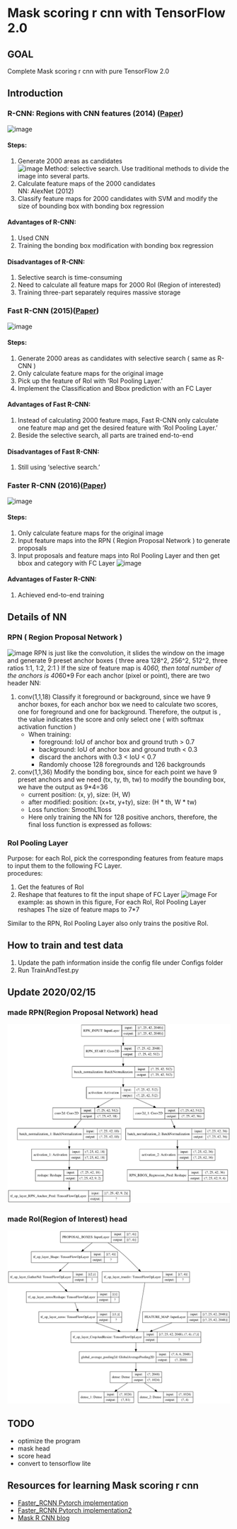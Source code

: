 # Mask scoring r cnn with TensorFlow 2.0
## GOAL  
Complete Mask scoring r cnn with pure TensorFlow 2.0
## Introduction
### R-CNN: Regions with CNN features (2014) ([Paper](https://arxiv.org/pdf/1311.2524.pdf))
![image](https://img-blog.csdn.net/20180120101132064?watermark/2/text/aHR0cDovL2Jsb2cuY3Nkbi5uZXQvamlvbmduaW1h/font/5a6L5L2T/fontsize/400/fill/I0JBQkFCMA==/dissolve/70/gravity/SouthEast)
#### Steps:
1. Generate 2000 areas as candidates  
	![image](https://img-blog.csdn.net/20180118122531674?watermark/2/text/aHR0cDovL2Jsb2cuY3Nkbi5uZXQvamlvbmduaW1h/font/5a6L5L2T/fontsize/400/fill/I0JBQkFCMA==/dissolve/70/gravity/SouthEast)
	Method: selective search. Use traditional methods to divide the image into several parts.
2. Calculate feature maps of the 2000 candidates  
	NN: AlexNet (2012)
3. Classify feature maps for 2000 candidates with SVM and modify the size of bounding box with bonding box regression

#### Advantages of R-CNN:  
1. Used CNN
2. Training the bonding box modification with bonding box regression
#### Disadvantages of R-CNN:
1. Selective search is time-consuming
2. Need to calculate all feature maps for 2000 RoI (Region of interested)
3. Training three-part separately requires massive storage

### Fast R-CNN (2015)([Paper](https://arxiv.org/abs/1504.08083))
![image](https://img-blog.csdn.net/20180122144556269?watermark/2/text/aHR0cDovL2Jsb2cuY3Nkbi5uZXQvamlvbmduaW1h/font/5a6L5L2T/fontsize/400/fill/I0JBQkFCMA==/dissolve/70/gravity/SouthEast)
#### Steps:
1. Generate 2000 areas as candidates with selective search ( same as R-CNN )
2. Only calculate feature maps for the original image 
3. Pick up the feature of RoI with ‘RoI Pooling Layer.’
4. Implement the Classification and Bbox prediction with an FC Layer

#### Advantages of Fast R-CNN:
1. Instead of calculating 2000 feature maps, Fast R-CNN only calculate one feature map and get the desired feature with ‘RoI Pooling Layer.’
2. Beside the selective search, all parts are trained end-to-end

#### Disadvantages of Fast R-CNN:
1. Still using ‘selective search.’

### Faster R-CNN (2016)([Paper](https://arxiv.org/abs/1506.01497))
![image](https://img-blog.csdn.net/20180120101100539?watermark/2/text/aHR0cDovL2Jsb2cuY3Nkbi5uZXQvamlvbmduaW1h/font/5a6L5L2T/fontsize/400/fill/I0JBQkFCMA==/dissolve/70/gravity/SouthEast)
#### Steps:
1. Only calculate feature maps for the original image
2. Input feature maps into the RPN ( Region Proposal Network ) to generate proposals
3. Input proposals and feature maps into RoI Pooling Layer and then get bbox and category with FC Layer
![image](https://img-blog.csdn.net/20180120100214929?watermark/2/text/aHR0cDovL2Jsb2cuY3Nkbi5uZXQvamlvbmduaW1h/font/5a6L5L2T/fontsize/400/fill/I0JBQkFCMA==/dissolve/70/gravity/SouthEast)
#### Advantages of Faster R-CNN:
1. Achieved end-to-end training
## Details of NN
### RPN ( Region Proposal Network )
![image](https://img-blog.csdn.net/20180120101005481?watermark/2/text/aHR0cDovL2Jsb2cuY3Nkbi5uZXQvamlvbmduaW1h/font/5a6L5L2T/fontsize/400/fill/I0JBQkFCMA==/dissolve/70/gravity/SouthEast)
RPN is just like the convolution, it slides the window on the image and generate 9 preset anchor boxes ( three area 128^2, 256^2, 512^2, three ratios 1:1, 1:2, 2:1 )
If the size of feature map is 40*60, then total number of the anchors is 40*60*9
For each anchor (pixel or point), there are two header NN:
1. conv(1,1,18) Classify it foreground or background, since we have 9 anchor boxes, for each anchor box we need to calculate two scores, one for foreground and one for background. Therefore, the output is , the value indicates the score and only select one ( with softmax activation function )  
    * When training:
        * foreground: IoU of anchor box and ground truth > 0.7
        * background: IoU of anchor box and ground truth < 0.3
        * discard the anchors with 0.3 < IoU < 0.7
        * Randomly choose 128 foregrounds and 126 backgrounds
2. conv(1,1,36) Modify the bonding box, since for each point we have 9 preset anchors and we need (tx, ty, th, tw) to modify the bounding box, we have the output as 9*4=36  
    * current position: (x, y), size: (H, W)
    * after modified: position: (x+tx, y+ty), size: (H * th, W * tw)
    * Loss function: SmoothL1loss
    * Here only training the NN for 128 positive anchors, therefore, the final loss function is expressed as follows:
### RoI Pooling Layer
Purpose: for each RoI, pick the corresponding features from feature maps to input them to the following FC Layer.  
procedures:  
1. Get the features of RoI
2. Reshape that features to fit the input shape of FC Layer
![image](https://img-blog.csdn.net/20180120203716021?watermark/2/text/aHR0cDovL2Jsb2cuY3Nkbi5uZXQvamlvbmduaW1h/font/5a6L5L2T/fontsize/400/fill/I0JBQkFCMA==/dissolve/70/gravity/SouthEast)
For example: as shown in this figure,
For each RoI, RoI Pooling Layer reshapes
The size of feature maps to 7*7

Similar to the RPN, RoI Pooling Layer also only trains the positive RoI.
## How to train and test data
1. Update the path information inside the config file under Configs folder
2. Run TrainAndTest.py
## Update 2020/02/15
### made RPN(Region Proposal Network) head  
![image](Model_Images/RPN_header_model.png)
### made RoI(Region of Interest) head
![image](Model_Images/RoI_header_model.png)
## TODO
* optimize the program
* mask head
* score head
* convert to tensorflow lite
## Resources for learning Mask scoring r cnn
* [Faster_RCNN Pytorch implementation](https://github.com/Jacqueline121/Faster_RCNN_pytorch)
* [Faster_RCNN Pytorch implementation2](https://github.com/chenyuntc/simple-faster-rcnn-pytorch)
* [Mask R CNN blog](https://blog.csdn.net/jiongnima/article/details/79094159)